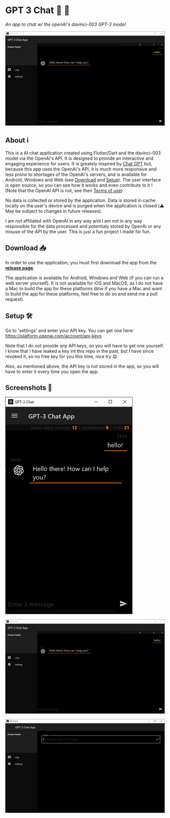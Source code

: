 # GPT 3 Chat 🧠 💬
*An app to chat w/ the openAI's davinci-003 GPT-3 model*

![Header Screenshot](/screenshots/windows-landscape-1.png?raw=true "Header Screenshot")

## About ℹ
This is a AI chat application created using Flutter/Dart and the davinci-003 model via the OpenAi's API. It is designed to provide an interactive and engaging experience for users. It is greately inspired by [Chat GPT](https://chat.openai.com) but, because this app uses the OpenAi's API, it is much more responsive and less prone to shortages of the OpenAi's servers, and is available for Android, Windows and Web (see [Download](#download) and [Setup](#setup)). The user interface is open source, so you can see how it works and even contribute to it ! (Note that the OpenAI API is not, see their [Terms of use](https://openai.com/policies/terms-of-use))

No data is collected or stored by the application. Data is stored in cache locally on the user's device and is purged when the application is closed (⚠️ May be subject to changes in future releases).

I am not affiliated with OpenAI in any way and I am not in any way responsible for the data processed and potentialy stored by OpenAi or any misuse of the API by the user. This is just a fun project I made for fun.

## Download 📥
In order to use the application, you must first download the app from the [**release page**](https://github.com/FBanitz/gpt-3-chat/releases).

The application is available for Android, Windows and Web (if you can run a web server yourself). It is not available for iOS and MacOS, as I do not have a Mac to build the app for these platforms (btw if you have a Mac and want to build the app for these platforms, feel free to do so and send me a pull request).

## Setup 🛠
Go to 'settings' and enter your API key. You can get one here: https://platform.openai.com/account/api-keys

Note that I do not provide any API keys, so you will have to get one yourself. I know that I have leaked a key int this repo in the past, but I have since revoked it, so no free key for you this time, nice try 😋.

Also, as mentioned above, the API key is not stored in the app, so you will have to enter it every time you open the app.

## Screenshots 📸

![Screenshot 1](/screenshots/windows-portrait-1.png?raw=true "Screenshot 1")

![Screenshot 2](/screenshots/windows-landscape-1.png?raw=true "Screenshot 2")

![Screenshot 3](/screenshots/windows-landscape-2.png?raw=true "Screenshot 3")


